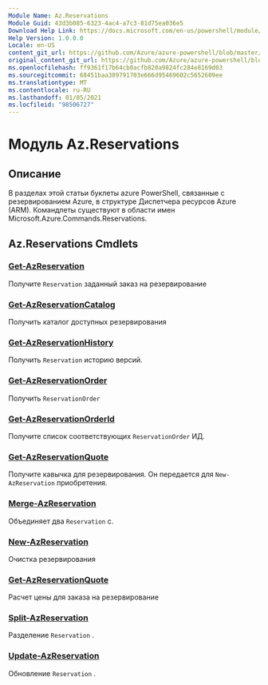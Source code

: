 ```yaml
---
Module Name: Az.Reservations
Module Guid: 43d3b085-6323-4ac4-a7c3-81d75ea036e5
Download Help Link: https://docs.microsoft.com/en-us/powershell/module/az.reservations
Help Version: 1.0.0.0
Locale: en-US
content_git_url: https://github.com/Azure/azure-powershell/blob/master/src/Reservations/Reservations/help/Az.Reservations.md
original_content_git_url: https://github.com/Azure/azure-powershell/blob/master/src/Reservations/Reservations/help/Az.Reservations.md
ms.openlocfilehash: ff9361f17b64cb0acfb820a9824fc284e8169d03
ms.sourcegitcommit: 68451baa389791703e666d95469602c5652609ee
ms.translationtype: MT
ms.contentlocale: ru-RU
ms.lasthandoff: 01/05/2021
ms.locfileid: "98506727"
---
```

# Модуль Az.Reservations
## Описание
В разделах этой статьи буклеты azure PowerShell, связанные с резервированием Azure, в структуре Диспетчера ресурсов Azure (ARM). Командлеты существуют в области имен Microsoft.Azure.Commands.Reservations.

## Az.Reservations Cmdlets
### [Get-AzReservation](Get-AzReservation.md)
Получите `Reservation` заданный заказ на резервирование

### [Get-AzReservationCatalog](Get-AzReservationCatalog.md)
Получить каталог доступных резервирования

### [Get-AzReservationHistory](Get-AzReservationHistory.md)
Получить `Reservation` историю версий.

### [Get-AzReservationOrder](Get-AzReservationOrder.md)
Получить `ReservationOrder`

### [Get-AzReservationOrderId](Get-AzReservationOrderId.md)
Получите список соответствующих `ReservationOrder` ИД.

### [Get-AzReservationQuote](Get-AzReservationQuote.md)
Получите кавычка для резервирования. Он передается для `New-AzReservation` приобретения.

### [Merge-AzReservation](Merge-AzReservation.md)
Объединяет два `Reservation` с.

### [New-AzReservation](New-AzReservation.md)
Очистка резервирования

### [Get-AzReservationQuote](Get-AzReservationQuote.md)
Расчет цены для заказа на резервирование

### [Split-AzReservation](Split-AzReservation.md)
Разделение `Reservation` .

### [Update-AzReservation](Update-AzReservation.md)
Обновление `Reservation` .


